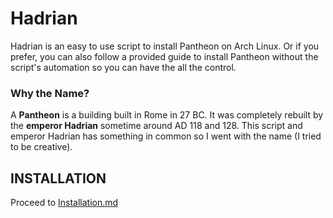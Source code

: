 # Hadrian
Hadrian is an easy to use script to install Pantheon on Arch Linux. Or if you prefer, you can also follow a provided guide to install Pantheon without the script's automation so you can have the all the control.

### Why the Name?
A <b>Pantheon</b> is a building built in Rome in 27 BC. It was completely rebuilt by the <b>emperor Hadrian</b> sometime around AD 118 and 128. This script and emperor Hadrian has something in common so I went with the name (I tried to be creative).

## INSTALLATION
Proceed to <a href="https://github.com/furesuka/Hadrian/blob/main/Installation.md">Installation.md</a>
